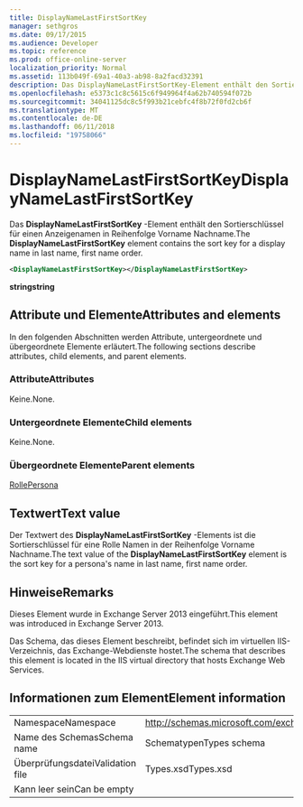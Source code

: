 ```yaml
---
title: DisplayNameLastFirstSortKey
manager: sethgros
ms.date: 09/17/2015
ms.audience: Developer
ms.topic: reference
ms.prod: office-online-server
localization_priority: Normal
ms.assetid: 113b049f-69a1-40a3-ab98-8a2facd32391
description: Das DisplayNameLastFirstSortKey-Element enthält den Sortierschlüssel für einen Anzeigenamen in Reihenfolge Vorname Nachname.
ms.openlocfilehash: e5373c1c8c5615c6f949964f4a62b740594f072b
ms.sourcegitcommit: 34041125dc8c5f993b21cebfc4f8b72f0fd2cb6f
ms.translationtype: MT
ms.contentlocale: de-DE
ms.lasthandoff: 06/11/2018
ms.locfileid: "19758066"
---
```

# <a name="displaynamelastfirstsortkey"></a><span data-ttu-id="e37a9-103">DisplayNameLastFirstSortKey</span><span class="sxs-lookup"><span data-stu-id="e37a9-103">DisplayNameLastFirstSortKey</span></span>

<span data-ttu-id="e37a9-104">Das **DisplayNameLastFirstSortKey** -Element enthält den Sortierschlüssel für einen Anzeigenamen in Reihenfolge Vorname Nachname.</span><span class="sxs-lookup"><span data-stu-id="e37a9-104">The **DisplayNameLastFirstSortKey** element contains the sort key for a display name in last name, first name order.</span></span> 
  
```XML
<DisplayNameLastFirstSortKey></DisplayNameLastFirstSortKey>
```

 <span data-ttu-id="e37a9-105">**string**</span><span class="sxs-lookup"><span data-stu-id="e37a9-105">**string**</span></span>
## <a name="attributes-and-elements"></a><span data-ttu-id="e37a9-106">Attribute und Elemente</span><span class="sxs-lookup"><span data-stu-id="e37a9-106">Attributes and elements</span></span>

<span data-ttu-id="e37a9-107">In den folgenden Abschnitten werden Attribute, untergeordnete und übergeordnete Elemente erläutert.</span><span class="sxs-lookup"><span data-stu-id="e37a9-107">The following sections describe attributes, child elements, and parent elements.</span></span>
  
### <a name="attributes"></a><span data-ttu-id="e37a9-108">Attribute</span><span class="sxs-lookup"><span data-stu-id="e37a9-108">Attributes</span></span>

<span data-ttu-id="e37a9-109">Keine.</span><span class="sxs-lookup"><span data-stu-id="e37a9-109">None.</span></span>
  
### <a name="child-elements"></a><span data-ttu-id="e37a9-110">Untergeordnete Elemente</span><span class="sxs-lookup"><span data-stu-id="e37a9-110">Child elements</span></span>

<span data-ttu-id="e37a9-111">Keine.</span><span class="sxs-lookup"><span data-stu-id="e37a9-111">None.</span></span>
  
### <a name="parent-elements"></a><span data-ttu-id="e37a9-112">Übergeordnete Elemente</span><span class="sxs-lookup"><span data-stu-id="e37a9-112">Parent elements</span></span>

[<span data-ttu-id="e37a9-113">Rolle</span><span class="sxs-lookup"><span data-stu-id="e37a9-113">Persona</span></span>](persona.md)
  
## <a name="text-value"></a><span data-ttu-id="e37a9-114">Textwert</span><span class="sxs-lookup"><span data-stu-id="e37a9-114">Text value</span></span>

<span data-ttu-id="e37a9-115">Der Textwert des **DisplayNameLastFirstSortKey** -Elements ist die Sortierschlüssel für eine Rolle Namen in der Reihenfolge Vorname Nachname.</span><span class="sxs-lookup"><span data-stu-id="e37a9-115">The text value of the **DisplayNameLastFirstSortKey** element is the sort key for a persona's name in last name, first name order.</span></span> 
  
## <a name="remarks"></a><span data-ttu-id="e37a9-116">Hinweise</span><span class="sxs-lookup"><span data-stu-id="e37a9-116">Remarks</span></span>

<span data-ttu-id="e37a9-117">Dieses Element wurde in Exchange Server 2013 eingeführt.</span><span class="sxs-lookup"><span data-stu-id="e37a9-117">This element was introduced in Exchange Server 2013.</span></span>
  
<span data-ttu-id="e37a9-118">Das Schema, das dieses Element beschreibt, befindet sich im virtuellen IIS-Verzeichnis, das Exchange-Webdienste hostet.</span><span class="sxs-lookup"><span data-stu-id="e37a9-118">The schema that describes this element is located in the IIS virtual directory that hosts Exchange Web Services.</span></span>
  
## <a name="element-information"></a><span data-ttu-id="e37a9-119">Informationen zum Element</span><span class="sxs-lookup"><span data-stu-id="e37a9-119">Element information</span></span>

|||
|:-----|:-----|
|<span data-ttu-id="e37a9-120">Namespace</span><span class="sxs-lookup"><span data-stu-id="e37a9-120">Namespace</span></span>  <br/> |http://schemas.microsoft.com/exchange/services/2006/types  <br/> |
|<span data-ttu-id="e37a9-121">Name des Schemas</span><span class="sxs-lookup"><span data-stu-id="e37a9-121">Schema name</span></span>  <br/> |<span data-ttu-id="e37a9-122">Schematypen</span><span class="sxs-lookup"><span data-stu-id="e37a9-122">Types schema</span></span>  <br/> |
|<span data-ttu-id="e37a9-123">Überprüfungsdatei</span><span class="sxs-lookup"><span data-stu-id="e37a9-123">Validation file</span></span>  <br/> |<span data-ttu-id="e37a9-124">Types.xsd</span><span class="sxs-lookup"><span data-stu-id="e37a9-124">Types.xsd</span></span>  <br/> |
|<span data-ttu-id="e37a9-125">Kann leer sein</span><span class="sxs-lookup"><span data-stu-id="e37a9-125">Can be empty</span></span>  <br/> ||
   

